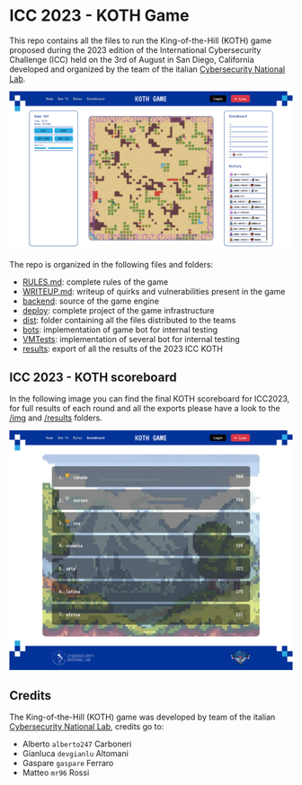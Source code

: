 # ICC 2023 - KOTH Game

This repo contains all the files to run the King-of-the-Hill (KOTH) game proposed during the 2023 edition of the International Cybersecurity Challenge (ICC) held on the 3rd of August in San Diego, California developed and organized by the team of the italian [Cybersecurity National Lab](https://cybersecnalab.it).

![KOTH](/img/KOTH.png)

The repo is organized in the following files and folders:

- [RULES.md](RULES.md): complete rules of the game
- [WRITEUP.md](WRITEUP.md): writeup of quirks and vulnerabilities present in the game
- [backend](/backend): source of the game engine
- [deploy](/deploy): complete project of the game infrastructure
- [dist](/dist): folder containing all the files distributed to the teams
- [bots](/bots): implementation of game bot for internal testing
- [VMTests](/VMTests): implementation of several bot for internal testing
- [results](/results): export of all the results of the 2023 ICC KOTH

## ICC 2023 - KOTH scoreboard

In the following image you can find the final KOTH scoreboard for ICC2023, for full results of each round and all the exports please have a look to the [/img](/img) and [/results](/results) folders.

![/KOTH-scoreboard](/img/KOTH-scoreboard.png)

## Credits

The King-of-the-Hill (KOTH) game was developed by team of the italian [Cybersecurity National Lab](https://cybersecnatlab.it), credits go to:

- Alberto `alberto247` Carboneri
- Gianluca `devgianlu` Altomani
- Gaspare `gaspare` Ferraro
- Matteo `mr96` Rossi
